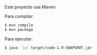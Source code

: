 Este proyecto usa Maven.

Para compilar:

```bash
$ mvn compile
$ mvn package
```

Para ejecutar:

```bash
$ java -jar target/code-1.0-SNAPSHOT.jar
```
